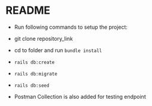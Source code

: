 # README

* Run following commands to setup the project:

* git clone repository_link
* cd to folder and run `bundle install`
* `rails db:create`
* `rails db:migrate`
* `rails db:seed`

* Postman Collection is also added for testing endpoint
